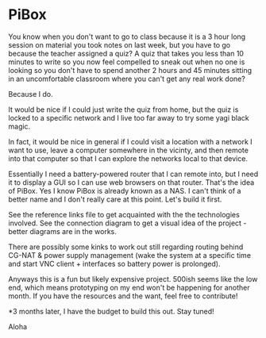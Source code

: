 # PiBox

You know when you don't want to go to class because it is a 3 hour long session on material you took notes on last week, but you have to go because the teacher assigned a quiz? A quiz that takes you less than 10 minutes to write so you now feel compelled to sneak out when no one is looking so you don't have to spend another 2 hours and 45 minutes sitting in an uncomfortable classroom where you can't get any real work done?

Because I do.

It would be nice if I could just write the quiz from home, but the quiz is locked to a specific network and I live too far away to try some yagi black magic.

In fact, it would be nice in general if I could visit a location with a network I want to use, leave a computer somewhere in the vicinty, and then remote into that computer so that I can explore the networks local to that device. 

Essentially I need a battery-powered router that I can remote into, but I need it to display a GUI so I can use web browsers on that router. That's the idea of PiBox. Yes I know PiBox is already known as a NAS. I can't think of a better name and I don't really care at this point. Let's build it first.

See the reference links file to get acquainted with the the technologies involved. See the connection diagram to get a visual idea of the project - better diagrams are in the works.

There are possibly some kinks to work out still regarding routing behind CG-NAT & power supply management (wake the system at a specific time and start VNC client + interfaces so battery power is prolonged).

Anyways this is a fun but likely expensive project. 500ish seems like the low end, which means prototyping on my end won't be happening for another month. If you have the resources and the want, feel free to contribute!

*3 months later, I have the budget to build this out. Stay tuned!

Aloha
